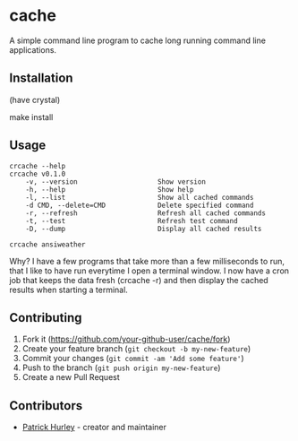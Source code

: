 # cache

A simple command line program to cache long running command line applications. 

## Installation

(have crystal)

make install

## Usage

    crcache --help  
    crcache v0.1.0
        -v, --version                    Show version
        -h, --help                       Show help
        -l, --list                       Show all cached commands
        -d CMD, --delete=CMD             Delete specified command
        -r, --refresh                    Refresh all cached commands
        -t, --test                       Refresh test command
        -D, --dump                       Display all cached results

    crcache ansiweather

Why? I have a few programs that take more than a few milliseconds to run, that I like
to have run everytime I open a terminal window. I now have a cron job that keeps the
data fresh (crcache -r) and then display the cached results when starting a terminal.

## Contributing

1. Fork it (<https://github.com/your-github-user/cache/fork>)
2. Create your feature branch (`git checkout -b my-new-feature`)
3. Commit your changes (`git commit -am 'Add some feature'`)
4. Push to the branch (`git push origin my-new-feature`)
5. Create a new Pull Request

## Contributors

- [Patrick Hurley](https://github.com/your-github-user) - creator and maintainer

